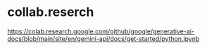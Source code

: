 # collab.reserch
https://colab.research.google.com/github/google/generative-ai-docs/blob/main/site/en/gemini-api/docs/get-started/python.ipynb
